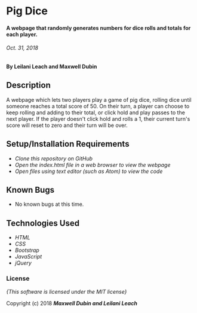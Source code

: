 # Pig Dice

#### A webpage that randomly generates numbers for dice rolls and totals for each player.
###### Oct. 31, 2018

#### By **Leilani Leach and Maxwell Dubin**

## Description

A webpage which lets two players play a game of pig dice, rolling dice until someone reaches a total score of 50. On their turn, a player can choose to keep rolling and adding to their total, or click hold and play passes to the next player. If the player doesn't click hold and rolls a 1, their current turn's score will reset to zero and their turn will be over.

## Setup/Installation Requirements

* _Clone this repository on GitHub_
* _Open the index.html file in a web browser to view the webpage_
* _Open files using text editor (such as Atom) to view the code_

## Known Bugs
* No known bugs at this time.

## Technologies Used

* _HTML_
* _CSS_
* _Bootstrap_
* _JavaScript_
* _jQuery_

### License

*{This software is licensed under the MIT license}*

Copyright (c) 2018 **_Maxwell Dubin and Leilani Leach_**
